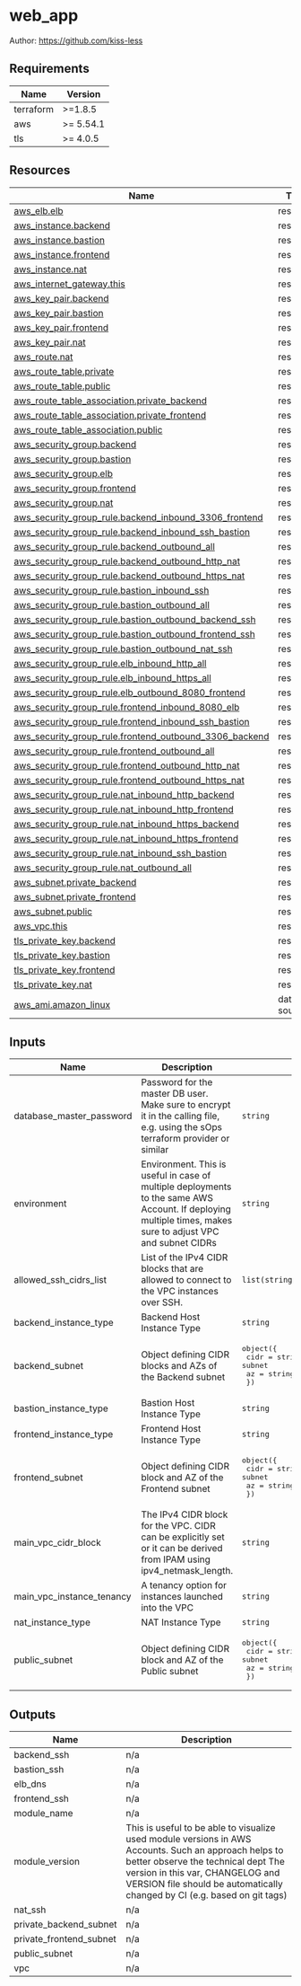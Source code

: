 # web_app

Author: https://github.com/kiss-less

<!-- BEGINNING OF PRE-COMMIT-TERRAFORM DOCS HOOK -->
## Requirements

| Name | Version |
|------|---------|
| terraform | >=1.8.5 |
| aws | >= 5.54.1 |
| tls | >= 4.0.5 |

## Resources

| Name | Type |
|------|------|
| [aws_elb.elb](https://registry.terraform.io/providers/hashicorp/aws/latest/docs/resources/elb) | resource |
| [aws_instance.backend](https://registry.terraform.io/providers/hashicorp/aws/latest/docs/resources/instance) | resource |
| [aws_instance.bastion](https://registry.terraform.io/providers/hashicorp/aws/latest/docs/resources/instance) | resource |
| [aws_instance.frontend](https://registry.terraform.io/providers/hashicorp/aws/latest/docs/resources/instance) | resource |
| [aws_instance.nat](https://registry.terraform.io/providers/hashicorp/aws/latest/docs/resources/instance) | resource |
| [aws_internet_gateway.this](https://registry.terraform.io/providers/hashicorp/aws/latest/docs/resources/internet_gateway) | resource |
| [aws_key_pair.backend](https://registry.terraform.io/providers/hashicorp/aws/latest/docs/resources/key_pair) | resource |
| [aws_key_pair.bastion](https://registry.terraform.io/providers/hashicorp/aws/latest/docs/resources/key_pair) | resource |
| [aws_key_pair.frontend](https://registry.terraform.io/providers/hashicorp/aws/latest/docs/resources/key_pair) | resource |
| [aws_key_pair.nat](https://registry.terraform.io/providers/hashicorp/aws/latest/docs/resources/key_pair) | resource |
| [aws_route.nat](https://registry.terraform.io/providers/hashicorp/aws/latest/docs/resources/route) | resource |
| [aws_route_table.private](https://registry.terraform.io/providers/hashicorp/aws/latest/docs/resources/route_table) | resource |
| [aws_route_table.public](https://registry.terraform.io/providers/hashicorp/aws/latest/docs/resources/route_table) | resource |
| [aws_route_table_association.private_backend](https://registry.terraform.io/providers/hashicorp/aws/latest/docs/resources/route_table_association) | resource |
| [aws_route_table_association.private_frontend](https://registry.terraform.io/providers/hashicorp/aws/latest/docs/resources/route_table_association) | resource |
| [aws_route_table_association.public](https://registry.terraform.io/providers/hashicorp/aws/latest/docs/resources/route_table_association) | resource |
| [aws_security_group.backend](https://registry.terraform.io/providers/hashicorp/aws/latest/docs/resources/security_group) | resource |
| [aws_security_group.bastion](https://registry.terraform.io/providers/hashicorp/aws/latest/docs/resources/security_group) | resource |
| [aws_security_group.elb](https://registry.terraform.io/providers/hashicorp/aws/latest/docs/resources/security_group) | resource |
| [aws_security_group.frontend](https://registry.terraform.io/providers/hashicorp/aws/latest/docs/resources/security_group) | resource |
| [aws_security_group.nat](https://registry.terraform.io/providers/hashicorp/aws/latest/docs/resources/security_group) | resource |
| [aws_security_group_rule.backend_inbound_3306_frontend](https://registry.terraform.io/providers/hashicorp/aws/latest/docs/resources/security_group_rule) | resource |
| [aws_security_group_rule.backend_inbound_ssh_bastion](https://registry.terraform.io/providers/hashicorp/aws/latest/docs/resources/security_group_rule) | resource |
| [aws_security_group_rule.backend_outbound_all](https://registry.terraform.io/providers/hashicorp/aws/latest/docs/resources/security_group_rule) | resource |
| [aws_security_group_rule.backend_outbound_http_nat](https://registry.terraform.io/providers/hashicorp/aws/latest/docs/resources/security_group_rule) | resource |
| [aws_security_group_rule.backend_outbound_https_nat](https://registry.terraform.io/providers/hashicorp/aws/latest/docs/resources/security_group_rule) | resource |
| [aws_security_group_rule.bastion_inbound_ssh](https://registry.terraform.io/providers/hashicorp/aws/latest/docs/resources/security_group_rule) | resource |
| [aws_security_group_rule.bastion_outbound_all](https://registry.terraform.io/providers/hashicorp/aws/latest/docs/resources/security_group_rule) | resource |
| [aws_security_group_rule.bastion_outbound_backend_ssh](https://registry.terraform.io/providers/hashicorp/aws/latest/docs/resources/security_group_rule) | resource |
| [aws_security_group_rule.bastion_outbound_frontend_ssh](https://registry.terraform.io/providers/hashicorp/aws/latest/docs/resources/security_group_rule) | resource |
| [aws_security_group_rule.bastion_outbound_nat_ssh](https://registry.terraform.io/providers/hashicorp/aws/latest/docs/resources/security_group_rule) | resource |
| [aws_security_group_rule.elb_inbound_http_all](https://registry.terraform.io/providers/hashicorp/aws/latest/docs/resources/security_group_rule) | resource |
| [aws_security_group_rule.elb_inbound_https_all](https://registry.terraform.io/providers/hashicorp/aws/latest/docs/resources/security_group_rule) | resource |
| [aws_security_group_rule.elb_outbound_8080_frontend](https://registry.terraform.io/providers/hashicorp/aws/latest/docs/resources/security_group_rule) | resource |
| [aws_security_group_rule.frontend_inbound_8080_elb](https://registry.terraform.io/providers/hashicorp/aws/latest/docs/resources/security_group_rule) | resource |
| [aws_security_group_rule.frontend_inbound_ssh_bastion](https://registry.terraform.io/providers/hashicorp/aws/latest/docs/resources/security_group_rule) | resource |
| [aws_security_group_rule.frontend_outbound_3306_backend](https://registry.terraform.io/providers/hashicorp/aws/latest/docs/resources/security_group_rule) | resource |
| [aws_security_group_rule.frontend_outbound_all](https://registry.terraform.io/providers/hashicorp/aws/latest/docs/resources/security_group_rule) | resource |
| [aws_security_group_rule.frontend_outbound_http_nat](https://registry.terraform.io/providers/hashicorp/aws/latest/docs/resources/security_group_rule) | resource |
| [aws_security_group_rule.frontend_outbound_https_nat](https://registry.terraform.io/providers/hashicorp/aws/latest/docs/resources/security_group_rule) | resource |
| [aws_security_group_rule.nat_inbound_http_backend](https://registry.terraform.io/providers/hashicorp/aws/latest/docs/resources/security_group_rule) | resource |
| [aws_security_group_rule.nat_inbound_http_frontend](https://registry.terraform.io/providers/hashicorp/aws/latest/docs/resources/security_group_rule) | resource |
| [aws_security_group_rule.nat_inbound_https_backend](https://registry.terraform.io/providers/hashicorp/aws/latest/docs/resources/security_group_rule) | resource |
| [aws_security_group_rule.nat_inbound_https_frontend](https://registry.terraform.io/providers/hashicorp/aws/latest/docs/resources/security_group_rule) | resource |
| [aws_security_group_rule.nat_inbound_ssh_bastion](https://registry.terraform.io/providers/hashicorp/aws/latest/docs/resources/security_group_rule) | resource |
| [aws_security_group_rule.nat_outbound_all](https://registry.terraform.io/providers/hashicorp/aws/latest/docs/resources/security_group_rule) | resource |
| [aws_subnet.private_backend](https://registry.terraform.io/providers/hashicorp/aws/latest/docs/resources/subnet) | resource |
| [aws_subnet.private_frontend](https://registry.terraform.io/providers/hashicorp/aws/latest/docs/resources/subnet) | resource |
| [aws_subnet.public](https://registry.terraform.io/providers/hashicorp/aws/latest/docs/resources/subnet) | resource |
| [aws_vpc.this](https://registry.terraform.io/providers/hashicorp/aws/latest/docs/resources/vpc) | resource |
| [tls_private_key.backend](https://registry.terraform.io/providers/hashicorp/tls/latest/docs/resources/private_key) | resource |
| [tls_private_key.bastion](https://registry.terraform.io/providers/hashicorp/tls/latest/docs/resources/private_key) | resource |
| [tls_private_key.frontend](https://registry.terraform.io/providers/hashicorp/tls/latest/docs/resources/private_key) | resource |
| [tls_private_key.nat](https://registry.terraform.io/providers/hashicorp/tls/latest/docs/resources/private_key) | resource |
| [aws_ami.amazon_linux](https://registry.terraform.io/providers/hashicorp/aws/latest/docs/data-sources/ami) | data source |

## Inputs

| Name | Description | Type | Default | Required |
|------|-------------|------|---------|:--------:|
| database\_master\_password | Password for the master DB user. Make sure to encrypt it in the calling file, e.g. using the sOps terraform provider or similar | `string` | n/a | yes |
| environment | Environment. This is useful in case of multiple deployments to the same AWS Account. If deploying multiple times, makes sure to adjust VPC and subnet CIDRs | `string` | n/a | yes |
| allowed\_ssh\_cidrs\_list | List of the IPv4 CIDR blocks that are allowed to connect to the VPC instances over SSH. | `list(string)` | <pre>[<br>  "0.0.0.0/0"<br>]</pre> | no |
| backend\_instance\_type | Backend Host Instance Type | `string` | `"t4g.micro"` | no |
| backend\_subnet | Object defining CIDR blocks and AZs of the Backend subnet | <pre>object({<br>    cidr = string # CIDR block of the Backend subnet<br>    az   = string # AZ of the Backend subnet<br>  })</pre> | <pre>{<br>  "az": "us-east-1c",<br>  "cidr": "10.1.64.0/19"<br>}</pre> | no |
| bastion\_instance\_type | Bastion Host Instance Type | `string` | `"t4g.micro"` | no |
| frontend\_instance\_type | Frontend Host Instance Type | `string` | `"t4g.micro"` | no |
| frontend\_subnet | Object defining CIDR block and AZ of the Frontend subnet | <pre>object({<br>    cidr = string # CIDR block of the Frontend subnet<br>    az   = string # AZ of the Frontend subnet<br>  })</pre> | <pre>{<br>  "az": "us-east-1b",<br>  "cidr": "10.1.32.0/19"<br>}</pre> | no |
| main\_vpc\_cidr\_block | The IPv4 CIDR block for the VPC. CIDR can be explicitly set or it can be derived from IPAM using ipv4\_netmask\_length. | `string` | `"10.1.0.0/16"` | no |
| main\_vpc\_instance\_tenancy | A tenancy option for instances launched into the VPC | `string` | `"default"` | no |
| nat\_instance\_type | NAT Instance Type | `string` | `"t4g.micro"` | no |
| public\_subnet | Object defining CIDR block and AZ of the Public subnet | <pre>object({<br>    cidr = string # CIDR block of the Public subnet<br>    az   = string # AZ of the Public subnet<br>  })</pre> | <pre>{<br>  "az": "us-east-1a",<br>  "cidr": "10.1.1.0/24"<br>}</pre> | no |

## Outputs

| Name | Description |
|------|-------------|
| backend\_ssh | n/a |
| bastion\_ssh | n/a |
| elb\_dns | n/a |
| frontend\_ssh | n/a |
| module\_name | n/a |
| module\_version | This is useful to be able to visualize used module versions in AWS Accounts. Such an approach helps to better observe the technical dept The version in this var, CHANGELOG and VERSION file should be automatically changed by CI (e.g. based on git tags) |
| nat\_ssh | n/a |
| private\_backend\_subnet | n/a |
| private\_frontend\_subnet | n/a |
| public\_subnet | n/a |
| vpc | n/a |
<!-- END OF PRE-COMMIT-TERRAFORM DOCS HOOK -->
